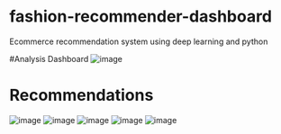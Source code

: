# fashion-recommender-dashboard
Ecommerce recommendation system using deep learning and python

#Analysis Dashboard
![image](https://user-images.githubusercontent.com/40932902/169013855-099838d6-8612-45ce-8961-28ccf44f81f7.png)
# Recommendations 
![image](https://user-images.githubusercontent.com/40932902/168853135-402fc49c-8b4a-46a5-b58a-3a64b5490a3f.png)
![image](https://user-images.githubusercontent.com/40932902/169013487-bbf78549-7ce8-4f18-9c04-06984ea38ef5.png)
![image](https://user-images.githubusercontent.com/40932902/168853520-40995205-9c17-40fd-a630-d425857f6224.png)
![image](https://user-images.githubusercontent.com/40932902/168853587-5e8c3bb9-4601-48e1-bbc0-dc10790a04da.png)
![image](https://user-images.githubusercontent.com/40932902/168853769-2c93d990-9d9c-46d0-b58a-3adc63b92083.png)


